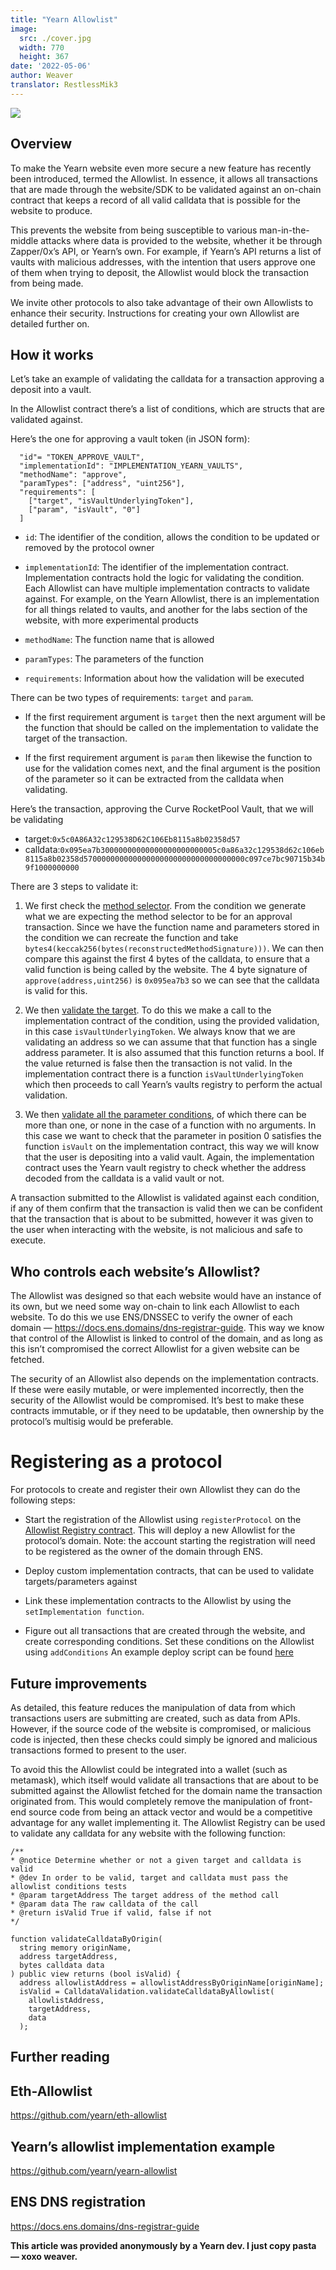 ```yaml
---
title: "Yearn Allowlist"
image:
  src: ./cover.jpg
  width: 770
  height: 367
date: '2022-05-06'
author: Weaver
translator: RestlessMik3
---
```


![](./image1.jpg?w=770&h=367)

## Overview  

To make the Yearn website even more secure a new feature has recently been introduced, termed the Allowlist. In essence, it allows all transactions that are made through the website/SDK to be validated against an on-chain contract that keeps a record of all valid calldata that is possible for the website to produce.

This prevents the website from being susceptible to various man-in-the-middle attacks where data is provided to the website, whether it be through Zapper/0x’s API, or Yearn’s own. For example, if Yearn’s API returns a list of vaults with malicious addresses, with the intention that users approve one of them when trying to deposit, the Allowlist would block the transaction from being made.

We invite other protocols to also take advantage of their own Allowlists to enhance their security. Instructions for creating your own Allowlist are detailed further on.

## How it works  

Let’s take an example of validating the calldata for a transaction approving a deposit into a vault.

In the Allowlist contract there’s a list of conditions, which are structs that are validated against.

Here’s the one for approving a vault token (in JSON form):

```
  "id"= "TOKEN_APPROVE_VAULT",
  "implementationId": "IMPLEMENTATION_YEARN_VAULTS",
  "methodName": "approve",
  "paramTypes": ["address", "uint256"],
  "requirements": [
    ["target", "isVaultUnderlyingToken"],
    ["param", "isVault", "0"]
  ]
```

- `id`: The identifier of the condition, allows the condition to be updated or removed by the protocol owner  

- `implementationId`: The identifier of the implementation contract. Implementation contracts hold the logic for validating the condition. Each Allowlist can have multiple implementation contracts to validate against. For example, on the Yearn Allowlist, there is an implementation for all things related to vaults, and another for the labs section of the website, with more experimental products  

- `methodName`: The function name that is allowed  

- `paramTypes`: The parameters of the function  

- `requirements`: Information about how the validation will be executed  

There can be two types of requirements: `target` and `param`.

- If the first requirement argument is `target` then the next argument will be the function that should be called on the implementation to validate the target of the transaction.  

- If the first requirement argument is `param` then likewise the function to use for the validation comes next, and the final argument is the position of the parameter so it can be extracted from the calldata when validating.  

Here’s the transaction, approving the Curve RocketPool Vault, that we will be validating

- target:`0x5c0A86A32c129538D62C106Eb8115a8b02358d57`  
- calldata:`0x095ea7b30000000000000000000000005c0a86a32c129538d62c106eb8115a8b02358d570000000000000000000000000000000000c097ce7bc90715b34b9f1000000000`  

There are 3 steps to validate it:

1. We first check the [method selector](https://github.com/yearn/eth-allowlist/blob/03f2a9ad5716abd0dbfc6d45885f5d6a04061edc/contracts/libraries/CalldataValidation.sol#L72). From the condition we generate what we are expecting the method selector to be for an approval transaction. Since we have the function name and parameters stored in the condition we can recreate the function and take `bytes4(keccak256(bytes(reconstructedMethodSignature)))`. We can then compare this against the first 4 bytes of the calldata, to ensure that a valid function is being called by the website. The 4 byte signature of `approve(address,uint256)` is `0x095ea7b3` so we can see that the calldata is valid for this.

2. We then [validate the target](https://github.com/yearn/eth-allowlist/blob/03f2a9ad5716abd0dbfc6d45885f5d6a04061edc/contracts/libraries/CalldataValidation.sol#L50). To do this we make a call to the implementation contract of the condition, using the provided validation, in this case `isVaultUnderlyingToken`. We always know that we are validating an address so we can assume that that function has a single address parameter. It is also assumed that this function returns a bool. If the value returned is false then the transaction is not valid. In the implementation contract there is a function `isVaultUnderlyingToken` which then proceeds to call Yearn’s vaults registry to perform the actual validation.

3. We then [validate all the parameter conditions](https://github.com/yearn/eth-allowlist/blob/03f2a9ad5716abd0dbfc6d45885f5d6a04061edc/contracts/libraries/CalldataValidation.sol#L95), of which there can be more than one, or none in the case of a function with no arguments. In this case we want to check that the parameter in position 0 satisfies the function `isVault` on the implementation contract, this way we will know that the user is depositing into a valid vault. Again, the implementation contract uses the Yearn vault registry to check whether the address decoded from the calldata is a valid vault or not.

A transaction submitted to the Allowlist is validated against each condition, if any of them confirm that the transaction is valid then we can be confident that the transaction that is about to be submitted, however it was given to the user when interacting with the website, is not malicious and safe to execute.

## Who controls each website’s Allowlist?

The Allowlist was designed so that each website would have an instance of its own, but we need some way on-chain to link each Allowlist to each website. To do this we use ENS/DNSSEC to verify the owner of each domain — https://docs.ens.domains/dns-registrar-guide. This way we know that control of the Allowlist is linked to control of the domain, and as long as this isn’t compromised the correct Allowlist for a given website can be fetched.

The security of an Allowlist also depends on the implementation contracts. If these were easily mutable, or were implemented incorrectly, then the security of the Allowlist would be compromised. It’s best to make these contracts immutable, or if they need to be updatable, then ownership by the protocol’s multisig would be preferable.

# Registering as a protocol
For protocols to create and register their own Allowlist they can do the following steps:

- Start the registration of the Allowlist using `registerProtocol` on the [Allowlist Registry contract](https://etherscan.io/address/0xb39c4EF6c7602f1888E3f3347f63F26c158c0336). This will deploy a new Allowlist for the protocol’s domain. Note: the account starting the registration will need to be registered as the owner of the domain through ENS.

- Deploy custom implementation contracts, that can be used to validate targets/parameters against
- Link these implementation contracts to the Allowlist by using the `setImplementation function`.
- Figure out all transactions that are created through the website, and create corresponding conditions. Set these conditions on the Allowlist using `addConditions`
An example deploy script can be found [here](https://github.com/yearn/yearn-allowlist/blob/main/scripts/chains/250/deploy.py)

## Future improvements
As detailed, this feature reduces the manipulation of data from which transactions users are submitting are created, such as data from APIs. However, if the source code of the website is compromised, or malicious code is injected, then these checks could simply be ignored and malicious transactions formed to present to the user.

To avoid this the Allowlist could be integrated into a wallet (such as metamask), which itself would validate all transactions that are about to be submitted against the Allowlist fetched for the domain name the transaction originated from. This would completely remove the manipulation of front-end source code from being an attack vector and would be a competitive advantage for any wallet implementing it. The Allowlist Registry can be used to validate any calldata for any website with the following function:

```
/**
* @notice Determine whether or not a given target and calldata is valid
* @dev In order to be valid, target and calldata must pass the allowlist conditions tests
* @param targetAddress The target address of the method call
* @param data The raw calldata of the call
* @return isValid True if valid, false if not
*/
   
function validateCalldataByOrigin(
  string memory originName,
  address targetAddress,
  bytes calldata data
) public view returns (bool isValid) {
  address allowlistAddress = allowlistAddressByOriginName[originName];
  isValid = CalldataValidation.validateCalldataByAllowlist(
    allowlistAddress,
    targetAddress,
    data
  );
```

## Further reading

## Eth-Allowlist
https://github.com/yearn/eth-allowlist

## Yearn’s allowlist implementation example
https://github.com/yearn/yearn-allowlist

## ENS DNS registration
https://docs.ens.domains/dns-registrar-guide

**This article was provided anonymously by a Yearn dev.
I just copy pasta — xoxo weaver.**

